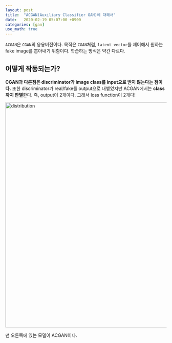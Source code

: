```yaml
---
layout: post
title:  "ACGAN(Auxiliary Classifier GAN)에 대해서"
date:   2020-02-19 05:07:00 +0900
categories: [gan]
use_math: true
---
```


`ACGAN`은 `CGAN`의 응용버전이다. 목적은 `CGAN`처럼, `latent vector`를 제어해서 원하는 fake image를 뽑아내기 위함이다. 학습하는 방식은 약간 다르다.

## 어떻게 작동되는가?

**CGAN과 다른점은 discriminator가 image class를 input으로 받지 않는다는 점이다.** 또한 discriminator가 real/fake를 output으로 내뱉었지만 ACGAN에서는 **class까지 판별**한다. 즉, output이 2개이다. 그래서 loss function이 2개다!

<img src="https://raw.githubusercontent.com/jsstar522/jsstar522.github.io/master/static/img/_posts/20200219/1.jpeg" alt="distribution" style="width:700px; margin: 0 auto;"/>

맨 오른쪽에 있는 모델이 ACGAN이다. 

